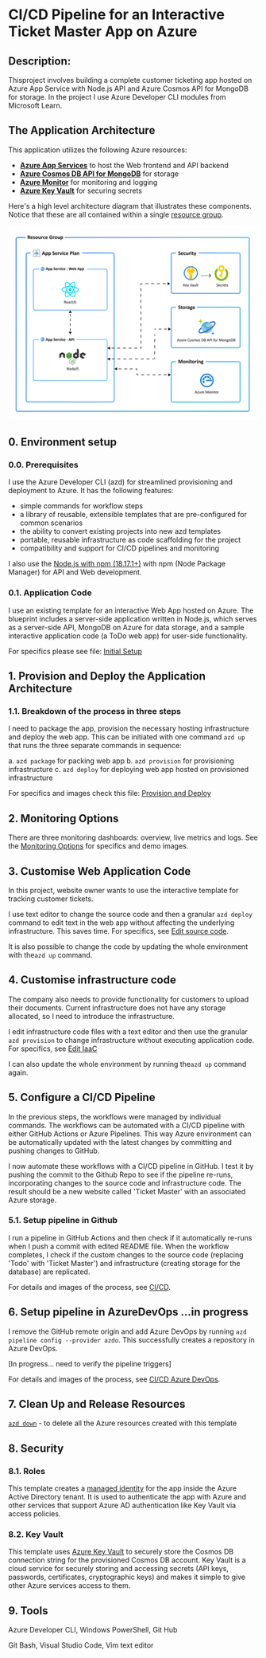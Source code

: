 # CI/CD Pipeline for an Interactive Ticket Master App on Azure

## Description: 
Thisproject involves building a complete customer ticketing app hosted on Azure App Service with Node.js API and Azure Cosmos API for MongoDB for storage. In the project I use Azure Developer CLI modules from Microsoft Learn.


## The Application Architecture

This application utilizes the following Azure resources:

- [**Azure App Services**](https://docs.microsoft.com/azure/app-service/) to host the Web frontend and API backend
- [**Azure Cosmos DB API for MongoDB**](https://docs.microsoft.com/azure/cosmos-db/mongodb/mongodb-introduction) for storage
- [**Azure Monitor**](https://docs.microsoft.com/azure/azure-monitor/) for monitoring and logging
- [**Azure Key Vault**](https://docs.microsoft.com/azure/key-vault/) for securing secrets

Here's a high level architecture diagram that illustrates these components. Notice that these are all contained within a single [resource group](https://docs.microsoft.com/azure/azure-resource-manager/management/manage-resource-groups-portal).

!["Application architecture diagram"](assets/resources.png)


## 0. Environment setup
### 0.0. Prerequisites

I use the Azure Developer CLI (azd) for streamlined provisioning and deployment to Azure. It has the following features: 

- simple commands for workflow steps
- a library of reusable, extensible templates that are pre-configured for common scenarios
- the ability to convert existing projects into new azd templates
- portable, reusable infrastructure as code scaffolding for the project
- compatibility and support for CI/CD pipelines and monitoring

I also use the [Node.js with npm (18.17.1+)](https://nodejs.org/) with npm (Node Package Manager) for API and Web development.


### 0.1. Application Code

I use an existing template for an interactive Web App hosted on Azure. The blueprint includes a server-side application written in Node.js, which serves as a server-side API, MongoDB on Azure for data storage, and a sample interactive application code (a ToDo web app) for user-side functionality. 

For specifics please see file: [Initial Setup](0_env_setup.ipynb)


## 1. Provision and Deploy the Application Architecture

### 1.1. Breakdown of the process in three steps

I need to package the app, provision the necessary hosting infrastructure and deploy the web app. This can be initiated with one command `azd up` that runs the three separate commands in sequence:

a. `azd package` for packing web app 
b. `azd provision` for provisioning infrastructure
c. `azd deploy` for deploying web app hosted on provisioned infrastructure

For specifics and images check this file: [Provision and Deploy](1_node_app_deploy.ipynb)


## 2. Monitoring Options

There are three monitoring dashboards: overview, live metrics and logs. See the [Monitoring Options](2_monitoring_options.ipynb) for specifics and demo images.

## 3. Customise Web Application Code 
In this project, website owner wants to use the interactive template for tracking customer tickets.

I use text editor to change the source code and then a granular `azd deploy` command to edit text in the web app without affecting the underlying infrastructure. This saves time. For specifics, see [Edit source code](3_customise_source_code.ipynb).

It is also possible to change the code by updating the whole environment with the`azd up` command.


## 4. Customise infrastructure code 

The company also needs to provide functionality for customers to upload their documents. Current infrastructure does not have any storage allocated, so I need to introduce the infrastructure. 

I edit infrastructure code files with a text editor and then use the granular `azd provision` to change infrastructure without executing application code. For specifics, see [Edit IaaC](4_customise_infrastructure.ipynb)  

I can also update the whole environment by running the`azd up` command again.

## 5. Configure a CI/CD Pipeline

In the previous steps, the workflows were managed by individual commands. The workflows can be automated with a CI/CD pipeline with either GitHub Actions or Azure Pipelines. This way Azure environment can be automatically updated with the latest changes by committing and pushing changes to GitHub.

I now automate these workflows with a CI/CD pipeline in GitHub. I test it by pushing the commit to the Github Repo to see if the pipeline re-runs, incorporating changes to the source code and infrastructure code. The result should be a new website called 'Ticket Master' with an associated Azure storage.

### 5.1. Setup pipeline in Github

I run a pipeline in GitHub Actions and then check if it automatically re-runs when I push a commit with edited README file. When the workflow completes, I check if the custom changes to the source code (replacing 'Todo' with 'Ticket Master') and infrastructure (creating storage for the database) are replicated.   

For details and images of the process, see [CI/CD](5_cicd_github.ipynb).

## 6. Setup pipeline in AzureDevOps ...in progress

I remove the GitHub remote origin and add Azure DevOps by running `azd pipeline config --provider azdo`. This successfully creates a repository in Azure DevOps. 

[In progress... need to verify the pipeline triggers] 

For details and images of the process, see [CI/CD Azure DevOps](6_cicd_azure.ipynb).


## 7. Clean Up and Release Resources

[`azd down`](https://learn.microsoft.com/azure/developer/azure-developer-cli/reference#azd-down) - to delete all the Azure resources created with this template 

## 8. Security

### 8.1. Roles

This template creates a [managed identity](https://docs.microsoft.com/azure/active-directory/managed-identities-azure-resources/overview) for the app inside the Azure Active Directory tenant. It is used to authenticate the  app with Azure and other services that support Azure AD authentication like Key Vault via access policies. 

### 8.2. Key Vault

This template uses [Azure Key Vault](https://docs.microsoft.com/azure/key-vault/general/overview) to securely store the Cosmos DB connection string for the provisioned Cosmos DB account. Key Vault is a cloud service for securely storing and accessing secrets (API keys, passwords, certificates, cryptographic keys) and makes it simple to give other Azure services access to them. 

## 9. Tools

Azure Developer CLI, Windows PowerShell, Git Hub

Git Bash, Visual Studio Code, Vim text editor 
